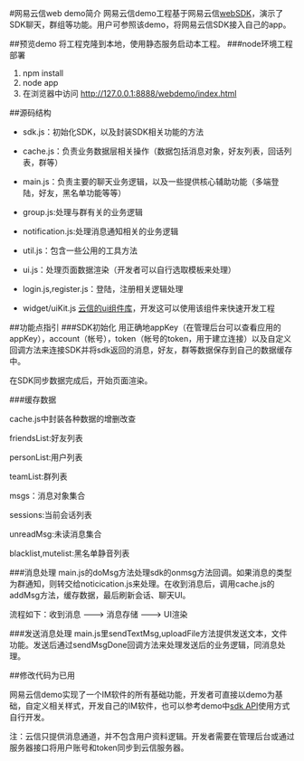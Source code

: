 #网易云信web demo简介
网易云信demo工程基于网易云信[webSDK](http://dev.netease.im/docs?doc=web)，演示了SDK聊天，群组等功能。用户可参照该demo，将网易云信SDK接入自己的app。

##预览demo
将工程克隆到本地，使用静态服务启动本工程。
###node环境工程部署
1. npm install 
2. node app
3. 在浏览器中访问 http://127.0.0.1:8888/webdemo/index.html

##源码结构
* sdk.js：初始化SDK，以及封装SDK相关功能的方法

* cache.js：负责业务数据层相关操作（数据包括消息对象，好友列表，回话列表，群等）

* main.js：负责主要的聊天业务逻辑，以及一些提供核心辅助功能（多端登陆，好友，黑名单功能等等）

* group.js:处理与群有关的业务逻辑

* notification.js:处理消息通知相关的业务逻辑

* util.js：包含一些公用的工具方法

* ui.js：处理页面数据渲染（开发者可以自行选取模板来处理）

* login.js,register.js：登陆，注册相关逻辑处理
* widget/uiKit.js [云信的ui组件库](https://github.com/netease-im/NIM_Web_UIKit)，开发这可以使用该组件来快速开发工程

##功能点指引
###SDK初始化
用正确地appKey（在管理后台可以查看应用的appKey），account（帐号），token（帐号的token，用于建立连接）以及自定义回调方法来连接SDK并将sdk返回的消息，好友，群等数据保存到自己的数据缓存中。

在SDK同步数据完成后，开始页面渲染。

###缓存数据

cache.js中封装各种数据的增删改查


friendsList:好友列表

personList:用户列表

teamList:群列表

msgs：消息对象集合

sessions:当前会话列表

unreadMsg:未读消息集合

blacklist,mutelist:黑名单静音列表




###消息处理
main.js的doMsg方法处理sdk的onmsg方法回调。如果消息的类型为群通知，则转交给noticication.js来处理。在收到消息后，调用cache.js的addMsg方法，缓存数据，最后刷新会话、聊天UI。

流程如下：收到消息 ---> 消息存储 ---> UI渲染

###发送消息处理
main.js里sendTextMsg,uploadFile方法提供发送文本，文件功能。发送后通过sendMsgDone回调方法来处理发送后的业务逻辑，同消息处理。





##修改代码为已用

网易云信demo实现了一个IM软件的所有基础功能，开发者可直接以demo为基础，自定义相关样式，开发自己的IM软件，也可以参考demo中[sdk API](http://dev.netease.im/doc/web/index.html)使用方式自行开发。

注：云信只提供消息通道，并不包含用户资料逻辑。开发者需要在管理后台或通过服务器接口将用户账号和token同步到云信服务器。

